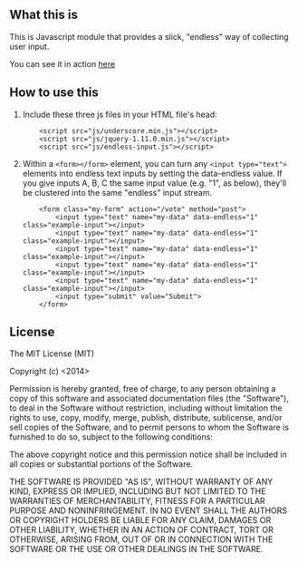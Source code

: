 ## What this is

This is Javascript module that provides a slick, "endless" way of collecting user input.

You can see it in action [here](http://www.jylcreations.com/endless-input)

## How to use this

1. Include these three js files in your HTML file's head:

	```
		<script src="js/underscore.min.js"></script>
		<script src="js/jquery-1.11.0.min.js"></script>
		<script src="js/endless-input.js"></script>
	```

2. Within a `<form></form>` element, you can turn any `<input type="text">` elements into
endless text inputs by setting the data-endless value. If you give inputs A, B, C the same
input value (e.g. "1", as below), they'll be clustered into the same "endless" input stream.

	```
		<form class="my-form" action="/vote" method="post">
			<input type="text" name="my-data" data-endless="1" class="example-input"></input>
			<input type="text" name="my-data" data-endless="1" class="example-input"></input>
			<input type="text" name="my-data" data-endless="1" class="example-input"></input>
			<input type="text" name="my-data" data-endless="1" class="example-input"></input>
			<input type="text" name="my-data" data-endless="1" class="example-input"></input>
			<input type="submit" value="Submit">
		</form>
	```

## License

The MIT License (MIT)

Copyright (c) <2014> <Jimmy Li>

Permission is hereby granted, free of charge, to any person obtaining a copy
of this software and associated documentation files (the "Software"), to deal
in the Software without restriction, including without limitation the rights
to use, copy, modify, merge, publish, distribute, sublicense, and/or sell
copies of the Software, and to permit persons to whom the Software is
furnished to do so, subject to the following conditions:

The above copyright notice and this permission notice shall be included in
all copies or substantial portions of the Software.

THE SOFTWARE IS PROVIDED "AS IS", WITHOUT WARRANTY OF ANY KIND, EXPRESS OR
IMPLIED, INCLUDING BUT NOT LIMITED TO THE WARRANTIES OF MERCHANTABILITY,
FITNESS FOR A PARTICULAR PURPOSE AND NONINFRINGEMENT. IN NO EVENT SHALL THE
AUTHORS OR COPYRIGHT HOLDERS BE LIABLE FOR ANY CLAIM, DAMAGES OR OTHER
LIABILITY, WHETHER IN AN ACTION OF CONTRACT, TORT OR OTHERWISE, ARISING FROM,
OUT OF OR IN CONNECTION WITH THE SOFTWARE OR THE USE OR OTHER DEALINGS IN
THE SOFTWARE.